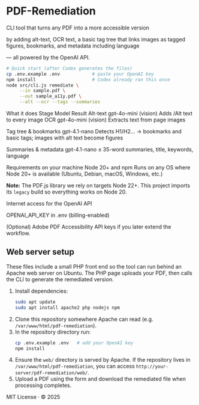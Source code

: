 # PDF-Remediation

CLI tool that turns any PDF into a more accessible version

by adding alt-text, OCR text, a basic tag tree that links
images as tagged figures, bookmarks, and metadata including
language

— all powered by the OpenAI API.

```bash
# Quick start (after Codex generates the files)
cp .env.example .env            # paste your OpenAI key
npm install                     # Codex already ran this once
node src/cli.js remediate \
     --in sample.pdf \
     --out sample_a11y.pdf \
     --alt --ocr --tags --summaries
```

What it does
Stage	Model	Result
Alt-text	gpt-4o-mini (vision)	Adds /Alt text to every image
OCR	gpt-4o-mini (vision)	Extracts text from page images

Tag tree & bookmarks    gpt-4.1-nano    Detects H1/H2… → bookmarks and basic tags; images with alt text become figures

Summaries & metadata	gpt-4.1-nano	≤ 35-word summaries, title, keywords, language

Requirements on your machine
Node 20+ and npm
Runs on any OS where Node 20+ is available (Ubuntu, Debian, macOS, Windows, etc.)

**Note:** The PDF.js library we rely on targets Node 22+. This project imports
its `legacy` build so everything works on Node 20.

Internet access for the OpenAI API

OPENAI_API_KEY in .env (billing-enabled)

(Optional) Adobe PDF Accessibility API keys if you later extend the workflow.

## Web server setup

These files include a small PHP front end so the tool can run behind an
Apache web server on Ubuntu. The PHP page uploads your PDF, then calls the
CLI to generate the remediated version.

1. Install dependencies:
   ```bash
   sudo apt update
   sudo apt install apache2 php nodejs npm
   ```
2. Clone this repository somewhere Apache can read (e.g. `/var/www/html/pdf-remediation`).
3. In the repository directory run:
   ```bash
   cp .env.example .env   # add your OpenAI key
   npm install
   ```
4. Ensure the `web/` directory is served by Apache. If the repository lives
   in `/var/www/html/pdf-remediation`, you can access `http://your-server/pdf-remediation/web/`.
5. Upload a PDF using the form and download the remediated file when processing completes.

MIT License · © 2025
